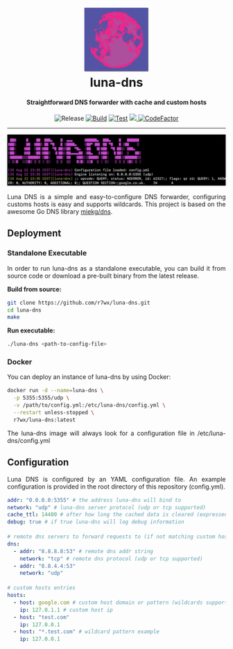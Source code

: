 <h1 align="center">
  <a href="https://github.com/r7wx/easy-gate"><img width="150" src="assets/logo.svg" /></a>
  <br />
  luna-dns
</h1>
<h4 align="center">Straightforward DNS forwarder with cache and custom hosts</h3>

<p align="center">
<img src="https://img.shields.io/github/v/release/r7wx/luna-dns" alt="Release" />
<a href="https://github.com/r7wx/luna-dns/actions/workflows/build.yml" /><img src="https://github.com/r7wx/luna-dns/actions/workflows/build.yml/badge.svg" alt="Build"></a>
<a href="https://github.com/r7wx/luna-dns/actions/workflows/test.yml" /><img src="https://github.com/r7wx/luna-dns/actions/workflows/test.yml/badge.svg" alt="Test"></a>
<a href="https://codecov.io/gh/r7wx/luna-dns" ><img src="https://codecov.io/gh/r7wx/luna-dns/branch/master/graph/badge.svg?token=2VJYV1R39F"/> 
</a>
<a href="https://www.codefactor.io/repository/github/r7wx/luna-dns"><img src="https://www.codefactor.io/repository/github/r7wx/luna-dns/badge?s=37c25430d7b6b31b86ad49810d6f89ef50629615" alt="CodeFactor" /></a>
</p>

---

<img src="assets/screenshot.jpg" />

<p align="justify">
Luna DNS is a simple and easy-to-configure DNS forwarder, configuring customs hosts is easy and supports wildcards. This project is based on the awesome Go DNS library <a href="https://github.com/miekg/dns">miekg/dns</a>.
</p>

## Deployment

### Standalone Executable

<p align="justify">
In order to run luna-dns as a standalone executable, you can build it from source code or download a pre-built binary from the latest release.
</p>

**Build from source:**

```bash
git clone https://github.com/r7wx/luna-dns.git
cd luna-dns
make
```

**Run executable:**

```bash
./luna-dns <path-to-config-file>
```

### Docker

<p align="justify">
You can deploy an instance of luna-dns by using Docker:
</p>

```bash
docker run -d --name=luna-dns \
  -p 5355:5355/udp \
  -v /path/to/config.yml:/etc/luna-dns/config.yml \
  --restart unless-stopped \
  r7wx/luna-dns:latest
```

<p align="justify">
The luna-dns image will always look for a configuration file in /etc/luna-dns/config.yml
</p>

## Configuration

<p align="justify">
Luna DNS is configured by an YAML configuration file. An example configuration is provided in the root directory of this repository (config.yml).
</p>

```yml
addr: "0.0.0.0:5355" # the address luna-dns will bind to
network: "udp" # luna-dns server protocol (udp or tcp supported)
cache_ttl: 14400 # after how long the cached data is cleared (expressed in seconds)
debug: true # if true luna-dns will log debug information

# remote dns servers to forward requests to (if not matching custom hosts)
dns:
  - addr: "8.8.8.8:53" # remote dns addr string
    network: "tcp" # remote dns protocol (udp or tcp supported)
  - addr: "8.8.4.4:53"
    network: "udp"

# custom hosts entries
hosts:
  - host: google.com # custom host domain or pattern (wildcards supported)
    ip: 127.0.1.1 # custom host ip
  - host: "test.com"
    ip: 127.0.0.1
  - host: "*.test.com" # wildcard pattern example
    ip: 127.0.0.1
```
